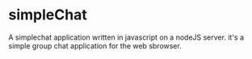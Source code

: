# simpleChat
A simplechat application written in javascript on a nodeJS server. it's a simple group chat application for the web sbrowser.

